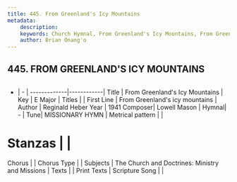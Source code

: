 ```yaml
---
title: 445. From Greenland's Icy Mountains
metadata:
    description: 
    keywords: Church Hymnal, From Greenland's Icy Mountains, From Greenland&#039;s icy mountains, 
    author: Brian Onang'o
---
```



## 445. FROM GREENLAND'S ICY MOUNTAINS

```txt

```

- |   -  |
-------------|------------|
Title | From Greenland's Icy Mountains |
Key | E Major |
Titles |  |
First Line | From Greenland&#039;s icy mountains |
Author | Reginald Heber
Year | 1941
Composer| Lowell Mason |
Hymnal|  - |
Tune| MISSIONARY HYMN |
Metrical pattern | |
# Stanzas |  |
Chorus |  |
Chorus Type |  |
Subjects | The Church and Doctrines: Ministry and Missions |
Texts |  |
Print Texts | 
Scripture Song |  |
  
